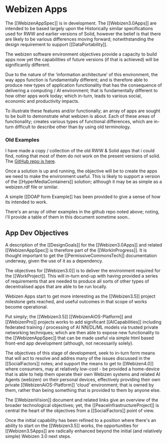 # Webizen Apps

The [[WebizenAppSpec]] is in development.  The [[Webizen3.0Apps]] are intended to be based largely upon the Historically similar specifications used for RWW and earlier versions of Solid, however the belief is that there are likely to be various differences moving forward; notwithstanding the design requirement to support [[DataPortability]].

The webizen software environment objectives provide a capacity to build apps now yet the capabilities of future versions (if that is achieved) will be significantly different.  

Due to the nature of the ‘information architecture’ of this environment, the way apps function is fundamentally different; and is therefore able to produce new types of application functionality that has the consequence of delivering a computing / AI environment; that is fundamentally different to how other apps work today; which in-turn, leads to various social, economic and productivity impacts.  
  
To illustrate these features and/or functionally; an array of apps are sought to be built to demonstrate what webizen is about. Each of these areas of functionality; creates various types of functional differences, which are in-turn difficult to describe other than by using old terminology. 

### Old Examples

I have made a copy / collection of the old RWW & Solid apps that i could find, noting that most of them do not work on the present versions of solid.  The [GitHub repo is here](https://github.com/WebCivics/solid-stuff).  

Once a solution is up and running, the objective will be to create the apps we need to make the environment useful.  This is likely to support a version of the [[HyperMediaContainers]] solution; although it may be as simple as a webizen.rdf file or similar. 

A simple [[DOAP form Example]] has been provided to give a sense of how its intended to work.

There's an array of other examples in the github repo noted above; noting, i'll provide a table of them in this document sometime soon.. 

## App Dev Objectives

A description of the [[DesignGoals]] for the [[Webizen3.0Apps]] and related [[WebizenAppSpec]] is therefore part of the [[WorkInProgress]].  It is thought important to get the [[PermissiveCommonsTech]] documentation underway, given the use of it as a dependency. 

The objectives for [[Webizen3.0]] is to deliver the environment required for the [[WorkProject]].  This will in-turn end-up with having provided a series of requirements that are needed to produce all sorts of other types of decentralised apps that are able to be run locally. 

Webizen Apps start to get more interesting as the [[Webizen3.5]] project milestone gets reached, and useful outcomes in that scope of works become operational. 

Put simply; the [[Webizen3.5]] [[WebizenAiOS-Platform]] and [[WebizenPro]] projects works to add significant [[AICapabilities]] including federated training / processing of AI NN/DL/ML models via trusted private networking techniques; which are then able to expose new functionality to the [[WebizenAppSpec]] that can be made useful via simple html based front-end app development (although, not necessarily solely).  

The objectives of this stage of development, seek to in-turn form means that will act to resolve and addres many of the issues discussed in the [[SocialFactors]] notes; and support the means to get to [[Webizen4.0]] where consumers, may at relatively low-cost - be provided a home-device that is able to help them operate their own Webizen systems and related AI Agents (webizen) on their personal devices, effectively providing their own private [[WebizenAiOS-Platform]] 'cloud' environment; that is owned by them, rather than being something that is provided to them by anyone else.

The [[WebizenVision]] document and related links give an overview of the broader technological objectives; yet, the [[PeaceInfrastructureProject]] is central the heart of the objectives from a [[SocialFactors]] point of view.

Once the initial capability has been refined to a position where there's an ability to start on the [[Webizen3.5]] works, the opportunities for [[Webizen3.5Apps]] are radically enhanced beyond the initial (and relatively simple) Webizen 3.0 next steps. 